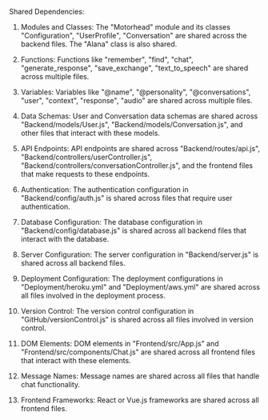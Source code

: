 Shared Dependencies:

1. Modules and Classes: The "Motorhead" module and its classes "Configuration", "UserProfile", "Conversation" are shared across the backend files. The "Alana" class is also shared.

2. Functions: Functions like "remember", "find", "chat", "generate_response", "save_exchange", "text_to_speech" are shared across multiple files.

3. Variables: Variables like "@name", "@personality", "@conversations", "user", "context", "response", "audio" are shared across multiple files.

4. Data Schemas: User and Conversation data schemas are shared across "Backend/models/User.js", "Backend/models/Conversation.js", and other files that interact with these models.

5. API Endpoints: API endpoints are shared across "Backend/routes/api.js", "Backend/controllers/userController.js", "Backend/controllers/conversationController.js", and the frontend files that make requests to these endpoints.

6. Authentication: The authentication configuration in "Backend/config/auth.js" is shared across files that require user authentication.

7. Database Configuration: The database configuration in "Backend/config/database.js" is shared across all backend files that interact with the database.

8. Server Configuration: The server configuration in "Backend/server.js" is shared across all backend files.

9. Deployment Configuration: The deployment configurations in "Deployment/heroku.yml" and "Deployment/aws.yml" are shared across all files involved in the deployment process.

10. Version Control: The version control configuration in "GitHub/versionControl.js" is shared across all files involved in version control.

11. DOM Elements: DOM elements in "Frontend/src/App.js" and "Frontend/src/components/Chat.js" are shared across all frontend files that interact with these elements.

12. Message Names: Message names are shared across all files that handle chat functionality.

13. Frontend Frameworks: React or Vue.js frameworks are shared across all frontend files.